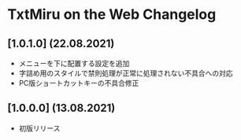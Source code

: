 # TxtMiru on the Web Changelog

## [1.0.1.0] (22.08.2021)

* メニューを下に配置する設定を追加
* 字詰め用のスタイルで禁則処理が正常に処理されない不具合への対応
* PC版ショートカットキーの不具合修正

## [1.0.0.0] (13.08.2021)

* 初版リリース